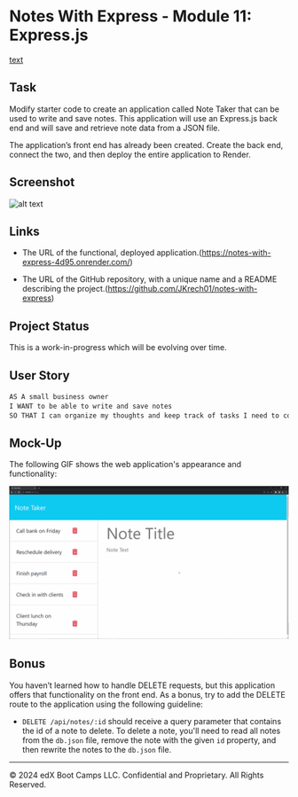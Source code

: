 # Notes With Express - Module 11: Express.js
[text](../../lessons/11-Express/02-Challenge/README.md)

## Task

Modify starter code to create an application called Note Taker that can be used to write and save notes. This application will use an Express.js back end and will save and retrieve note data from a JSON file.

The application’s front end has already been created. Create the back end, connect the two, and then deploy the entire application to Render.

## Screenshot
![alt text](image.png)

## Links

*  The URL of the functional, deployed application.(https://notes-with-express-4d95.onrender.com/)

*  The URL of the GitHub repository, with a unique name and a README describing the project.(https://github.com/JKrech01/notes-with-express)

## Project Status
This is a work-in-progress which will be evolving over time.

## User Story

```md
AS A small business owner
I WANT to be able to write and save notes
SO THAT I can organize my thoughts and keep track of tasks I need to complete
```

## Mock-Up

The following GIF shows the web application's appearance and functionality:

![Existing notes are listed in the left-hand column with empty fields on the right-hand side for the new note’s title and text.](./Assets/11-express-homework-demo.gif)

## Bonus

You haven’t learned how to handle DELETE requests, but this application offers that functionality on the front end. As a bonus, try to add the DELETE route to the application using the following guideline:

* `DELETE /api/notes/:id` should receive a query parameter that contains the id of a note to delete. To delete a note, you'll need to read all notes from the `db.json` file, remove the note with the given `id` property, and then rewrite the notes to the `db.json` file.

---
© 2024 edX Boot Camps LLC. Confidential and Proprietary. All Rights Reserved.